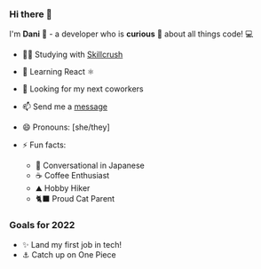 ### Hi there 👋

I'm **Dani** :herb: - a developer who is **curious** :eyes: about all things code! 💻

- 👩‍💻 Studying with [Skillcrush](https://skillcrush.com) 
- 🌱 Learning React  ⚛️
- 👯 Looking for my next coworkers
- 📫 Send me a [message](mailto:ddarling212@gmail.com)
- 😄 Pronouns: [she/they] 

- ⚡ Fun facts: 
  * 🙊 Conversational in Japanese
  *  ☕ Coffee Enthusiast
  * ⛰️ Hobby Hiker
  * 🐈‍⬛ Proud Cat Parent

### Goals for 2022
- ✨ Land my first job in tech!
- ⚓ Catch up on One Piece
